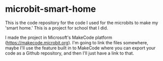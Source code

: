 # microbit-smart-home
This is the code repository for the code I used for the microbits to make my 'smart home.' This is a project for school that I did.

I made the project in Microsoft's MakeCode platform (https://makecode.microbit.org). I'm going to link the files somewhere, maybe I'll use the feature built in to MakeCode where you can export your code as a Github repository, and then I'll just have a link to that.
